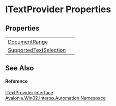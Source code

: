 # ITextProvider Properties




## Properties
<table>
<tr>
<td><a href="P_Avalonia_Win32_Interop_Automation_ITextProvider_DocumentRange">DocumentRange</a></td>
<td> </td>
</tr>
<tr>
<td><a href="P_Avalonia_Win32_Interop_Automation_ITextProvider_SupportedTextSelection">SupportedTextSelection</a></td>
<td> </td>
</tr>
</table>

## See Also


#### Reference
<a href="T_Avalonia_Win32_Interop_Automation_ITextProvider">ITextProvider Interface</a>  
<a href="N_Avalonia_Win32_Interop_Automation">Avalonia.Win32.Interop.Automation Namespace</a>  

